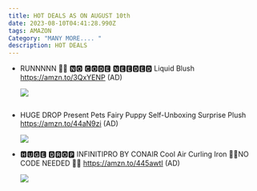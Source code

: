 ```yaml
---
title: HOT DEALS AS ON AUGUST 10th
date: 2023-08-10T04:41:28.990Z
tags: AMAZON
Category: "MANY MORE.... "
description: HOT DEALS
---
```

* RUNNNNN 🏃🏃
  🅽🅾 🅲🅾🅳🅴 🅽🅴🅴🅳🅴🅳 
  Liquid Blush 
  https://amzn.to/3QxYENP 
  (AD)<!--StartFragment-->

  ![](https://m.media-amazon.com/images/I/41PiOvxYbqL._SL1000_.jpg)

  <!--EndFragment-->

  ![]()
* HUGE DROP 
  Present Pets Fairy Puppy Self-Unboxing Surprise Plush 
  https://amzn.to/44aN9zi 
  (AD)<!--StartFragment-->

  ![](https://m.media-amazon.com/images/I/91Xp-CEqeqL._AC_SL1500_.jpg)

  <!--EndFragment-->
* 🅷🆄🅶🅴 🅳🆁🅾🅿 
  INFINITIPRO BY CONAIR Cool Air Curling Iron 
  🚫🚫NO CODE NEEDED 🚫🚫
  https://amzn.to/445awtI 
  (AD)<!--StartFragment-->

  ![](https://m.media-amazon.com/images/I/711vycAL+8L._SL1500_.jpg)

  <!--EndFragment-->